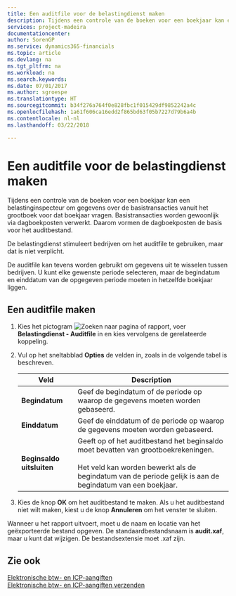 ```yaml
---
title: Een auditfile voor de belastingdienst maken
description: Tijdens een controle van de boeken voor een boekjaar kan een belastinginspecteur om gegevens over de basistransacties vanuit het grootboek voor dat boekjaar vragen. Basistransacties worden gewoonlijk via dagboekposten verwerkt.
services: project-madeira
documentationcenter: 
author: SorenGP
ms.service: dynamics365-financials
ms.topic: article
ms.devlang: na
ms.tgt_pltfrm: na
ms.workload: na
ms.search.keywords: 
ms.date: 07/01/2017
ms.author: sgroespe
ms.translationtype: HT
ms.sourcegitcommit: b34f276a764f0e828fbc1f015429df9852242a4c
ms.openlocfilehash: 1a61f606ca16edd2f865bd63f05b7227d79b6a4b
ms.contentlocale: nl-nl
ms.lasthandoff: 03/22/2018

---
```

# <a name="create-an-audit-file-for-the-tax-authority"></a>Een auditfile voor de belastingdienst maken
Tijdens een controle van de boeken voor een boekjaar kan een belastinginspecteur om gegevens over de basistransacties vanuit het grootboek voor dat boekjaar vragen. Basistransacties worden gewoonlijk via dagboekposten verwerkt. Daarom vormen de dagboekposten de basis voor het auditbestand.  

 De belastingdienst stimuleert bedrijven om het auditfile te gebruiken, maar dat is niet verplicht.  

 De auditfile kan tevens worden gebruikt om gegevens uit te wisselen tussen bedrijven. U kunt elke gewenste periode selecteren, maar de begindatum en einddatum van de opgegeven periode moeten in hetzelfde boekjaar liggen.  

## <a name="to-make-an-audit-file"></a>Een auditfile maken  

1.  Kies het pictogram ![Zoeken naar pagina of rapport](../../media/ui-search/search_small.png "pictogram Zoeken naar pagina of rapport"), voer **Belastingdienst - Auditfile** in en kies vervolgens de gerelateerde koppeling.  
2.  Vul op het sneltabblad **Opties** de velden in, zoals in de volgende tabel is beschreven.  

    |Veld|Description|  
    |---------------------------------|---------------------------------------|  
    |**Begindatum**|Geef de begindatum of de periode op waarop de gegevens moeten worden gebaseerd.|  
    |**Einddatum**|Geef de einddatum of de periode op waarop de gegevens moeten worden gebaseerd.|  
    |**Beginsaldo uitsluiten**|Geeft op of het auditbestand het beginsaldo moet bevatten van grootboekrekeningen.<br /><br /> Het veld kan worden bewerkt als de begindatum van de periode gelijk is aan de begindatum van een boekjaar.|  

3.  Kies de knop **OK** om het auditbestand te maken. Als u het auditbestand niet wilt maken, kiest u de knop **Annuleren** om het venster te sluiten.  

Wanneer u het rapport uitvoert, moet u de naam en locatie van het geëxporteerde bestand opgeven. De standaardbestandsnaam is **audit.xaf**, maar u kunt dat wijzigen. De bestandsextensie moet .xaf zijn.  

## <a name="see-also"></a>Zie ook  
 [Elektronische btw- en ICP-aangiften](electronic-vat-and-icp-declarations.md)   
 [Elektronische btw- en ICP-aangiften verzenden](how-to-submit-electronic-vat-and-icp-declarations.md)

